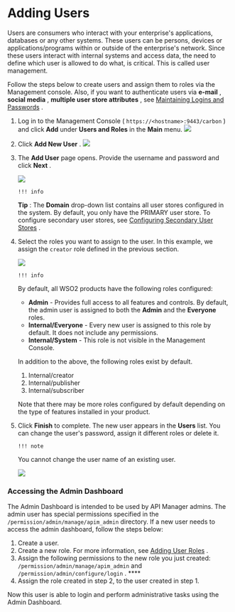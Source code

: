 # Adding Users

Users are consumers who interact with your enterprise's applications, databases or any other systems. These users can be persons, devices or applications/programs within or outside of the enterprise's network. Since these users interact with internal systems and access data, the need to define which user is allowed to do what, is critical. This is called user management.

Follow the steps below to create users and assign them to roles via the Management console. Also, if you want to authenticate users via **e-mail** , **social media** , **multiple user store attributes** , see [Maintaining Logins and Passwords](https://docs.wso2.com/display/AM260/Maintaining+Logins+and+Passwords) .

1.  Log in to the Management Console ( `https://<hostname>:9443/carbon` ) and click **Add** under **Users and Roles** in the **Main** menu.
    ![]({{base_path}}/assets/attachments/103333608/103333613.png)

2.  Click **Add New User** .
    ![]({{base_path}}/assets/attachments/103333608/103333612.png)

3.  The **Add User** page opens. Provide the username and password and click **Next** .

    ![]({{base_path}}/assets/attachments/103333608/103333611.png)

        !!! info
    **Tip** : The **Domain** drop-down list contains all user stores configured in the system. By default, you only have the PRIMARY user store. To configure secondary user stores, see [Configuring Secondary User Stores](https://docs.wso2.com/display/ADMIN44x/Configuring+Secondary+User+Stores) .


4.  Select the roles you want to assign to the user. In this example, we assign the `creator` role defined in the previous section.

    ![]({{base_path}}/assets/attachments/103333608/103333610.png)

        !!! info
    By default, all WSO2 products have the following roles configured:

    -   **Admin** - Provides full access to all features and controls. By default, the admin user is assigned to both the **Admin** and the **Everyone** roles.
    -   **Internal/Everyone** - Every new user is assigned to this role by default. It does not include any permissions.
    -   **Internal/System** - This role is not visible in the Management Console.

    In addition to the above, the following roles exist by default.

    1.  Internal/creator
    2.  Internal/publisher
    3.  Internal/subscriber

    Note that there may be more roles configured by default depending on the type of features installed in your product.


5.  Click **Finish** to complete.
    The new user appears in the **Users** list. You can change the user's password, assign it different roles or delete it.

        !!! note
    You cannot change the user name of an existing user.


    ![]({{base_path}}/assets/attachments/103333608/103333609.png)

### Accessing the Admin Dashboard

The Admin Dashboard is intended to be used by API Manager admins. The admin user has special permissions specified in the `/permission/admin/manage/apim_admin` directory. If a new user needs to access the admin dashboard, follow the steps below:

1.  Create a user.
2.  Create a new role. For more information, see [Adding User Roles](_Adding_User_Roles_) .
3.  Assign the following permissions to the new role you just created: `/permission/admin/manage/apim_admin` and `/permission/admin/configure/login` . ****
4.  Assign the role created in step 2, to the user created in step 1.

Now this user is able to login and perform administrative tasks using the Admin Dashboard.

